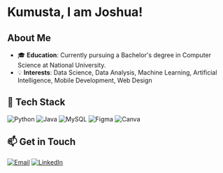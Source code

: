 # Kumusta, I am Joshua!

## About Me

- 🎓 **Education**: Currently pursuing a Bachelor's degree in Computer Science at National University.
- 💡 **Interests**: Data Science, Data Analysis, Machine Learning, Artificial Intelligence, Mobile Development, Web Design

## 🧰 Tech Stack

![Python](https://img.shields.io/badge/-Python-3776AB?style=for-the-badge&logo=python&logoColor=white)
![Java](https://img.shields.io/badge/-Java-007396?style=for-the-badge&logo=java&logoColor=white)
![MySQL](https://img.shields.io/badge/-MySQL-4479A1?style=for-the-badge&logo=mysql&logoColor=white)
![Figma](https://img.shields.io/badge/-Figma-F24E1E?style=for-the-badge&logo=Figma&logoColor=white)
![Canva](https://img.shields.io/badge/-Canva-00C4CC?style=for-the-badge&logo=Canva&logoColor=white)


## 📫 Get in Touch

[![Email](https://img.shields.io/badge/Email-madlangbayanjoshua14@gmail.com-red?style=flat-square&logo=gmail)](mailto:madlangbayanjoshua14@gmail.com)
[![LinkedIn](https://img.shields.io/badge/LinkedIn-joshuamanuel14-blue?style=flat-square&logo=linkedin)](https://linkedin.com/in/joshuamanuel14)
